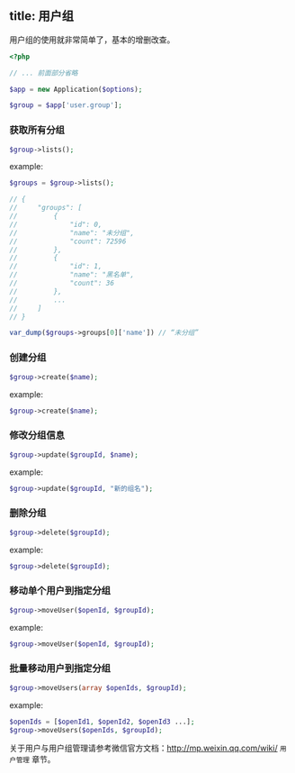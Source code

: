 title: 用户组
---

用户组的使用就非常简单了，基本的增删改查。

```php
<?php

// ... 前面部分省略

$app = new Application($options);

$group = $app['user.group'];
```

### 获取所有分组

```php
$group->lists();
```
example:

```php
$groups = $group->lists();

// {
//     "groups": [
//         {
//             "id": 0,
//             "name": "未分组",
//             "count": 72596
//         },
//         {
//             "id": 1,
//             "name": "黑名单",
//             "count": 36
//         },
//         ...
//     ]
// }

var_dump($groups->groups[0]['name']) // “未分组”
```

### 创建分组

```php
$group->create($name);
```
example:

```php
$group->create($name);
```

### 修改分组信息

```php
$group->update($groupId, $name);
```
example:

```php
$group->update($groupId, "新的组名");
```

### 删除分组

```php
$group->delete($groupId);
```
example:

```php
$group->delete($groupId);
```

### 移动单个用户到指定分组

```php
$group->moveUser($openId, $groupId);
```
example:

```php
$group->moveUser($openId, $groupId);
```

### 批量移动用户到指定分组

```php
$group->moveUsers(array $openIds, $groupId);
```
example:

```php
$openIds = [$openId1, $openId2, $openId3 ...];
$group->moveUsers($openIds, $groupId);
```

关于用户与用户组管理请参考微信官方文档：http://mp.weixin.qq.com/wiki/ `用户管理` 章节。
